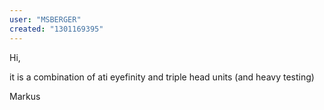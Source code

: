 ```yaml
---
user: "MSBERGER"
created: "1301169395"
---
```


Hi,

it is a combination of ati eyefinity and triple head units (and heavy testing)

Markus
